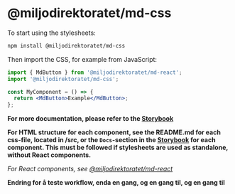 # @miljodirektoratet/md-css

To start using the stylesheets:

```bash
npm install @miljodirektoratet/md-css
```

Then import the CSS, for example from JavaScript:

```jsx
import { MdButton } from '@miljodirektoratet/md-react';
import '@miljodirektoratet/md-css';

const MyComponent = () => {
  return <MdButton>Example</MdButton>;
};
```

**For more documentation, please refer to the [Storybook](https://miljodir.github.io/md-components/)**

**For HTML structure for each component, see the README.md for each css-file, located in /src, or the `Docs`-section in the [Storybook](https://miljodir.github.io/md-components/) for each component. This must be followed if stylesheets are used as standalone, without React components.**

_For React components, see [@miljodirektoratet/md-react](https://www.npmjs.com/package/@miljodirektoratet/md-react)_

**Endring for å teste workflow, enda en gang, og en gang til, og en gang til**
